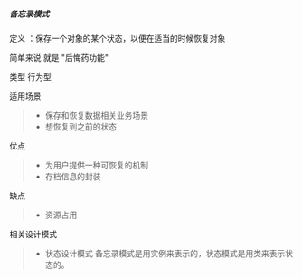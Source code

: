 ##### 备忘录模式

定义 ：保存一个对象的某个状态，以便在适当的时候恢复对象

简单来说 就是 "后悔药功能"

类型 行为型


适用场景

> * 保存和恢复数据相关业务场景
> * 想恢复到之前的状态

优点

> * 为用户提供一种可恢复的机制
> * 存档信息的封装

缺点

> * 资源占用

相关设计模式

> * 状态设计模式
    备忘录模式是用实例来表示的，状态模式是用类来表示状态的。
